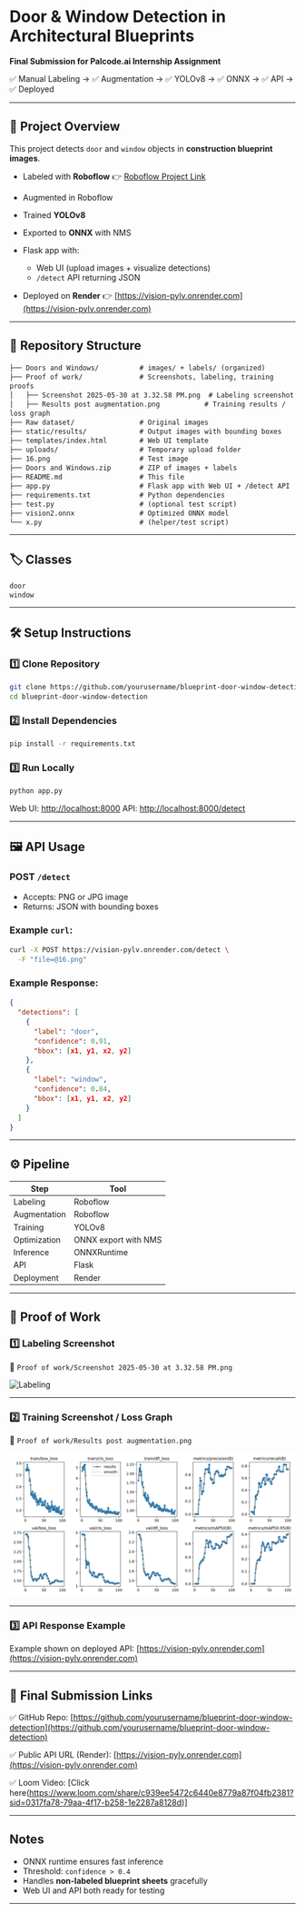 #  Door & Window Detection in Architectural Blueprints

**Final Submission for Palcode.ai Internship Assignment**

✅ Manual Labeling → ✅ Augmentation → ✅ YOLOv8 → ✅ ONNX → ✅ API → ✅ Deployed

---

## 🚀 Project Overview

This project detects `door` and `window` objects in **construction blueprint images**.

* Labeled with **Roboflow**
  👉 [Roboflow Project Link](https://universe.roboflow.com/asp-2t4fy/doors-and-windows-cgn3z/dataset/2)
* Augmented in Roboflow
* Trained **YOLOv8**
* Exported to **ONNX** with NMS
* Flask app with:

  * Web UI (upload images + visualize detections)
  * `/detect` API returning JSON
* Deployed on **Render**
  👉 [https://vision-pylv.onrender.com](https://vision-pylv.onrender.com)

---

## 📂 Repository Structure

```
├── Doors and Windows/          # images/ + labels/ (organized)
├── Proof of work/              # Screenshots, labeling, training proofs
│   ├── Screenshot 2025-05-30 at 3.32.58 PM.png  # Labeling screenshot
│   ├── Results post augmentation.png           # Training results / loss graph
├── Raw dataset/                # Original images
├── static/results/             # Output images with bounding boxes
├── templates/index.html        # Web UI template
├── uploads/                    # Temporary upload folder
├── 16.png                      # Test image
├── Doors and Windows.zip       # ZIP of images + labels
├── README.md                   # This file
├── app.py                      # Flask app with Web UI + /detect API
├── requirements.txt            # Python dependencies
├── test.py                     # (optional test script)
├── vision2.onnx                # Optimized ONNX model
└── x.py                        # (helper/test script)
```

---

## 🏷️ Classes

```
door
window
```

---

## 🛠️ Setup Instructions

### 1️⃣ Clone Repository

```bash
git clone https://github.com/yourusername/blueprint-door-window-detection.git
cd blueprint-door-window-detection
```

### 2️⃣ Install Dependencies

```bash
pip install -r requirements.txt
```

### 3️⃣ Run Locally

```bash
python app.py
```

Web UI: [http://localhost:8000](http://localhost:8000)
API: [http://localhost:8000/detect](http://localhost:8000/detect)

---

## 🖼️ API Usage

### POST `/detect`

* Accepts: PNG or JPG image
* Returns: JSON with bounding boxes

### Example `curl`:

```bash
curl -X POST https://vision-pylv.onrender.com/detect \
  -F "file=@16.png"
```

### Example Response:

```json
{
  "detections": [
    {
      "label": "door",
      "confidence": 0.91,
      "bbox": [x1, y1, x2, y2]
    },
    {
      "label": "window",
      "confidence": 0.84,
      "bbox": [x1, y1, x2, y2]
    }
  ]
}
```

---

## ⚙️ Pipeline

| Step         | Tool                 |
| ------------ | -------------------- |
| Labeling     | Roboflow             |
| Augmentation | Roboflow             |
| Training     | YOLOv8               |
| Optimization | ONNX export with NMS |
| Inference    | ONNXRuntime          |
| API          | Flask                |
| Deployment   | Render               |

---

## 📸 Proof of Work

### 1️⃣ Labeling Screenshot

📍 `Proof of work/Screenshot 2025-05-30 at 3.32.58 PM.png`

![Labeling](Proof%20of%20work/Screenshot%202025-05-30%20at%203.32.58%E2%80%AFPM.png)

---

### 2️⃣ Training Screenshot / Loss Graph

📍 `Proof of work/Results post augmentation.png`

![Training](Proof%20of%20work/Results%20post%20augmentation.png)

---

### 3️⃣ API Response Example

Example shown on deployed API: [https://vision-pylv.onrender.com](https://vision-pylv.onrender.com)



---

## 🔗 Final Submission Links

✅ GitHub Repo: [https://github.com/yourusername/blueprint-door-window-detection](https://github.com/yourusername/blueprint-door-window-detection)


✅ Public API URL (Render): [https://vision-pylv.onrender.com](https://vision-pylv.onrender.com)


✅ Loom Video: [Click here(https://www.loom.com/share/c939ee5472c6440e8779a87f04fb2381?sid=0317fa78-79aa-4f17-b258-1e2287a8128d)]

---

## Notes

* ONNX runtime ensures fast inference
* Threshold: `confidence > 0.4`
* Handles **non-labeled blueprint sheets** gracefully
* Web UI and API both ready for testing

---


